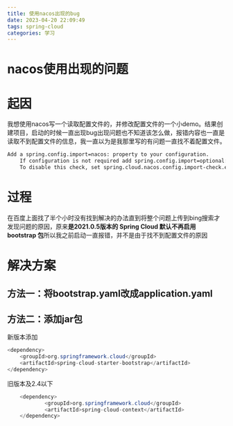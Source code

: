 ```yaml
---
title: 使用nacos出现的bug
date: 2023-04-20 22:09:49
tags: spring-cloud
categories: 学习
---
```


# nacos使用出现的问题

<!--more-->

# 起因

我想使用nacos写一个读取配置文件的，并修改配置文件的一个小demo。结果创建项目，启动的时候一直出现bug出现问题也不知道该怎么做，报错内容也一直是读取不到配置文件的信息，我一直以为是我那里写的有问题一直找不着配置文件。

```txt
Add a spring.config.import=nacos: property to your configuration.
	If configuration is not required add spring.config.import=optional:nacos: instead.
	To disable this check, set spring.cloud.nacos.config.import-check.enabled=false.
```



# 过程

在百度上面找了半个小时没有找到解决的办法直到将整个问题上传到bing搜索才发现问题的原因，原来**是2021.0.5版本的 Spring Cloud 默认不再启用 bootstrap 包**所以我之前启动一直报错，并不是由于找不到配置文件的原因

# 解决方案

## 方法一：将bootstrap.yaml改成application.yaml

## 方法二：添加jar包

新版本添加

```java
<dependency>
    <groupId>org.springframework.cloud</groupId>
    <artifactId>spring-cloud-starter-bootstrap</artifactId>
</dependency>
```

旧版本及2.4以下

```java
    <dependency>
            <groupId>org.springframework.cloud</groupId>
            <artifactId>spring-cloud-context</artifactId>
    </dependency>
```

